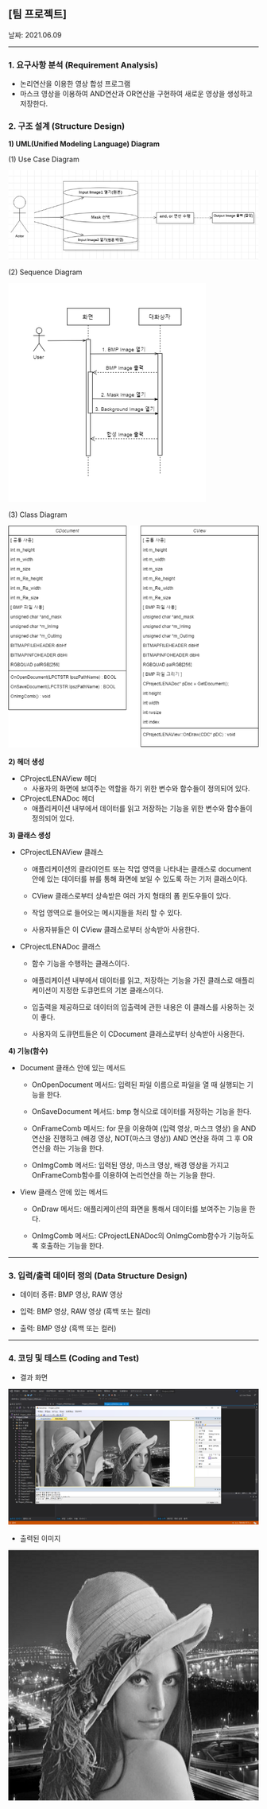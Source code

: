 ## [팀 프로젝트]

날짜: 2021.06.09

---

### 1. 요구사항 분석 (Requirement Analysis)

- 논리연산을 이용한 영상 합성 프로그램
- 마스크 영상을 이용하여 AND연산과 OR연산을 구현하여 새로운 영상을 생성하고 저장한다.



### 2. 구조 설계 (Structure Design)

**1) UML(Unified Modeling Language) Diagram**

(1) Use Case Diagram

<img src="https://github.com/parkje0927/KSA_project/blob/master/module05-1/project01/FlowChart/Use%20Case%20Diagram.png" title="Use Case Diagram" alt="Use Case Diagram">



(2) Sequence Diagram

<img src="https://github.com/parkje0927/KSA_project/blob/master/module05-1/project01/FlowChart/Sequence%20Diagram.png" title="Sequence Diagram" alt="Sequence Diagram">



(3) Class Diagram

<img src="https://github.com/parkje0927/KSA_project/blob/master/module05-1/project01/FlowChart/Class%20Diagram.png" title="Class Diagram" alt="Class Diagram">



**2) 헤더 생성**

- CProjectLENAView 헤더
  - 사용자의 화면에 보여주는 역할을 하기 위한 변수와 함수들이 정의되어 있다.
- CProjectLENADoc 헤더
  - 애플리케이션 내부에서 데이터를 읽고 저장하는 기능을 위한 변수와 함수들이 정의되어 있다.



**3) 클래스 생성**

- CProjectLENAView 클래스
  - 애플리케이션의 클라이언트 또는 작업 영역을 나타내는 클래스로 document 안에 있는 데이터를 뷰를 통해 화면에 보일 수 있도록 하는 기저 클래스이다.

  - CView 클래스로부터 상속받은 여러 가지 형태의 폼 윈도우들이 있다.

  - 작업 영역으로 들어오는 메시지들을 처리 할 수 있다.

  - 사용자뷰들은 이 CView 클래스로부터 상속받아 사용한다.

- CProjectLENADoc 클래스

  - 함수 기능을 수행하는 클래스이다.

  - 애플리케이션 내부에서 데이터를 읽고, 저장하는 기능을 가진 클래스로 애플리케이션이 지정한 도큐먼트의 기본 클래스이다.

  - 입출력을 제공하므로 데이터의 입출력에 관한 내용은 이 클래스를 사용하는 것이 좋다.

  - 사용자의 도큐먼트들은 이 CDocument 클래스로부터 상속받아 사용한다.



**4) 기능(함수)**

- Document 클래스 안에 있는 메서드

  - OnOpenDocument 메서드: 입력된 파일 이름으로 파일을 열 때 실행되는 기능을 한다. 

  - OnSaveDocument 메서드: bmp 형식으로 데이터를 저장하는 기능을 한다. 

  - OnFrameComb 메서드: for 문을 이용하여 (입력 영상, 마스크 영상) 을 AND연산을 진행하고 (배경 영상, NOT(마스크 영상)) AND 연산을 하여 그 후  OR연산을 하는 기능을 한다.
  - OnImgComb 메서드: 입력된 영상, 마스크 영상, 배경 영상을 가지고 OnFrameComb함수를 이용하여 논리연산을 하는 기능을 한다.

- View 클래스 안에 있는 메서드

  - OnDraw 메서드: 애플리케이션의 화면을 통해서 데이터를 보여주는 기능을 한다.

  - OnImgComb 메서드: CProjectLENADoc의 OnlmgComb함수가 기능하도록 호출하는 기능을 한다.



---



### 3. 입력/출력 데이터 정의 (Data Structure Design)

- 데이터 종류: BMP 영상, RAW 영상

- 입력: BMP 영상, RAW 영상 (흑백 또는 컬러)

- 출력: BMP 영상 (흑백 또는 컬러)



---



### 4. 코딩 및 테스트 (Coding and Test)

- 결과 화면

<img src="https://github.com/parkje0927/KSA_project/blob/master/module05-1/project01/Image/result.png" title="result" alt="Test">



- 출력된 이미지

<img src="https://raw.githubusercontent.com/parkje0927/KSA_project/master/module05-1/project01/Image/saved%20Image.bmp" title="saved Image" alt="Teste Image">
